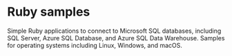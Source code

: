 # Ruby samples

Simple Ruby applications to connect to Microsoft SQL databases, including SQL Server, Azure SQL Database, and Azure SQL Data Warehouse. Samples for operating systems including Linux, Windows, and macOS. 
